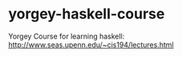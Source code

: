 yorgey-haskell-course
=====================

Yorgey Course for learning haskell: http://www.seas.upenn.edu/~cis194/lectures.html
